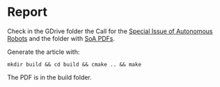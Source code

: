 # Report

Check in the GDrive folder the Call for the [Special Issue of Autonomous Robots](https://drive.google.com/open?id=0B82OCWjp0b2CRlZCN25pWWJEYTA) and the folder with [SoA PDFs](https://drive.google.com/open?id=0B82OCWjp0b2CUmJPSkNtNzJGQkU).

Generate the article with:

```
mkdir build && cd build && cmake .. && make
```

The PDF is in the build folder.